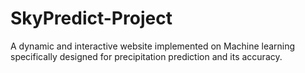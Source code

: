 # SkyPredict-Project
A dynamic and interactive website  implemented on Machine learning specifically designed  for precipitation prediction and its accuracy.
